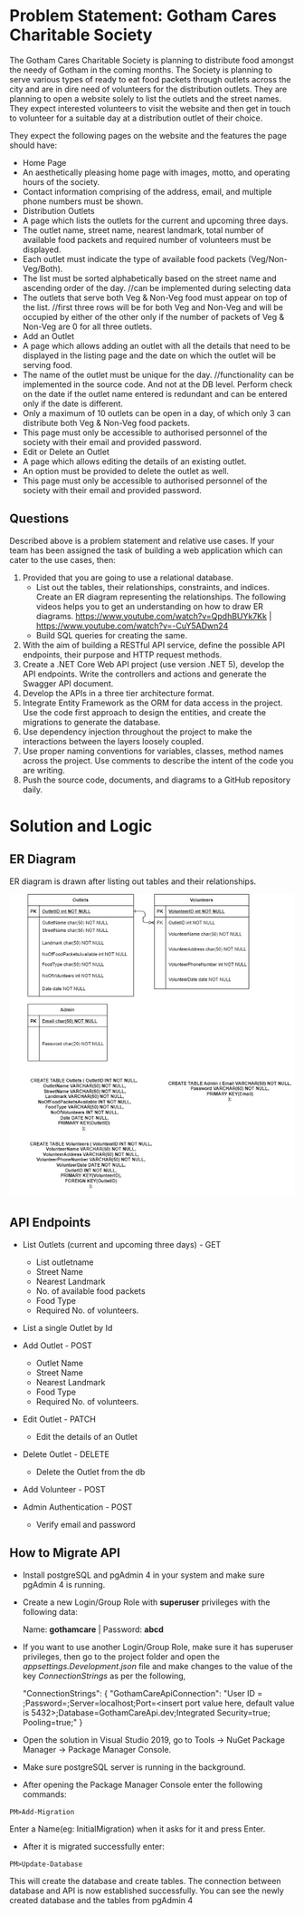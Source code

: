 # Problem Statement: Gotham Cares Charitable Society


The Gotham Cares Charitable Society is planning to distribute food amongst the needy of Gotham in the coming months. The Society is planning to serve various types of ready to eat food packets through outlets across the city and are in dire need of volunteers for the distribution outlets.
They are planning to open a website solely to list the outlets and the street names. They expect interested volunteers to visit the website and then get in touch to volunteer for a suitable day at a distribution outlet of their choice.


They expect the following pages on the website and the features the page should have:
* Home Page
* An aesthetically pleasing home page with images, motto, and operating hours of the society.
* Contact information comprising of the address, email, and multiple phone numbers must be shown.
* Distribution Outlets
* A page which lists the outlets for the current and upcoming three days.
* The outlet name, street name, nearest landmark, total number of available food packets and required number of volunteers must be displayed.
* Each outlet must indicate the type of available food packets (Veg/Non-Veg/Both).
* The list must be sorted alphabetically based on the street name and ascending order of the day. //can be implemented during selecting data
* The outlets that serve both Veg & Non-Veg food must appear on top of the list. //first three rows will be for both Veg and Non-Veg and will be occupied by either of the other only if the number of packets of Veg & Non-Veg are 0 for all three outlets.
* Add an Outlet
* A page which allows adding an outlet with all the details that need to be displayed in the listing page and the date on which the outlet will be serving food. 
* The name of the outlet must be unique for the day. //functionality can be implemented in the source code. And not at the DB level. Perform check on the date if the outlet name entered is redundant and can be entered only if the date is different.
* Only a maximum of 10 outlets can be open in a day, of which only 3 can distribute both Veg & Non-Veg food packets.
* This page must only be accessible to authorised personnel of the society with their email and provided password.
* Edit or Delete an Outlet
* A page which allows editing the details of an existing outlet.
* An option must be provided to delete the outlet as well.
* This page must only be accessible to authorised personnel of the society with their email and provided password.
## Questions
Described above is a problem statement and relative use cases. If your team has been assigned the task of building a web application which can cater to the use cases, then:
1. Provided that you are going to use a relational database. 
	* List out the tables, their relationships, constraints, and indices. Create an ER diagram representing the relationships. The following videos helps you to get an understanding on how to draw ER diagrams. 
	https://www.youtube.com/watch?v=QpdhBUYk7Kk |
	https://www.youtube.com/watch?v=-CuY5ADwn24
	* Build SQL queries for creating the same.
2. With the aim of building a RESTful API service, define the possible API endpoints, their purpose and HTTP request methods. 
3. Create a .NET Core Web API project (use version .NET 5), develop the API endpoints. Write the controllers and actions and generate the Swagger API document. 
4. Develop the APIs in a three tier architecture format. 
5. Integrate Entity Framework as the ORM for data access in the project. Use the code first approach to design the entities, and create the migrations to generate the database.
6. Use dependency injection throughout the project to make the interactions between the layers loosely coupled.
7. Use proper naming conventions for variables, classes, method names across the project. Use comments to describe the intent of the code you are writing.
8. Push the source code, documents, and diagrams to a GitHub repository daily.

# Solution and Logic

## ER Diagram

ER diagram is drawn after listing out tables and their relationships.


![alt text](https://github.com/fantomphreaker/GothamCare/blob/master/ER%20and%20Queries.png?raw=true)

## API Endpoints

* List Outlets (current and upcoming three days) - GET
	- List outletname
	- Street Name
	- Nearest Landmark
	- No. of available food packets
	- Food Type
	- Required No. of volunteers.

* List a single Outlet by Id

* Add Outlet - POST
	- Outlet Name
	- Street Name
	- Nearest Landmark
	- Food Type
	- Required No. of volunteers.

* Edit Outlet - PATCH
	- Edit the details of an Outlet 

* Delete Outlet - DELETE
	- Delete the Outlet from the db


* Add Volunteer - POST

* Admin Authentication - POST
	- Verify email and password

## How to Migrate API

* Install postgreSQL and pgAdmin 4 in your system and make sure pgAdmin 4 is running.
* Create a new Login/Group Role with **superuser** privileges with the following data:

	Name: **gothamcare** |
	Password: **abcd**
 
* If you want to use another Login/Group Role, make sure it has superuser privileges, then go to the project folder and open the *appsettings.Development.json* file and make changes to the value of the key *ConnectionStrings* as per the following,

	
    "ConnectionStrings": {
        "GothamCareApiConnection": "User ID = <insert your group role name here>;Password=<insert your group role password here>;Server=localhost;Port=<insert port value here, default value is 5432>;Database=GothamCareApi.dev;Integrated Security=true; Pooling=true;"
    }

* Open the solution in Visual Studio 2019, go to Tools -> NuGet Package Manager -> Package Manager Console. 
* Make sure postgreSQL server is running in the background.

* After opening the Package Manager Console enter the following commands:
```console
PM>Add-Migration
```
Enter a Name(eg: InitialMigration) when it asks for it and press Enter. 

* After it is migrated successfully enter:
```console
PM>Update-Database
```
This will create the database and create tables. The connection between database and API is now established successfully. You can see the newly created database and the tables from pgAdmin 4 

